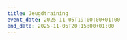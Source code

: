 ```yaml
---
title: Jeugdtraining
event_date: 2025-11-05T19:00:00+01:00
end_date: 2025-11-05T20:15:00+01:00
---
```


